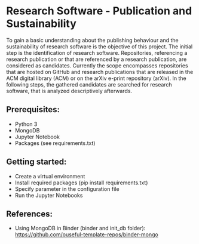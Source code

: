 # Research Software - Publication and Sustainability

To gain a basic understanding about the publishing behaviour and the sustainability of research software is the objective of this project. The initial step is the identification of research software. Repositories, referencing a research publication or that are referenced by a research publication, are considered as candidates. Currently the scope encompasses repositories that are hosted on GitHub and research publications that are released in the ACM digital library (ACM) or on the arXiv e-print repository (arXiv). In the following steps, the gathered candidates are searched for research software, that is analyzed descriptively afterwards.

## Prerequisites:
  - Python 3
  - MongoDB  
  - Jupyter Notebook  
  - Packages (see requirements.txt)  
  
## Getting started:  
  - Create a virtual environment  
  - Install required packages (pip install requirements.txt) 
  - Specify parameter in the configuration file  
  - Run the Jupyter Notebooks

## References:
  - Using MongoDB in Binder (binder and init_db folder): https://github.com/ouseful-template-repos/binder-mongo
